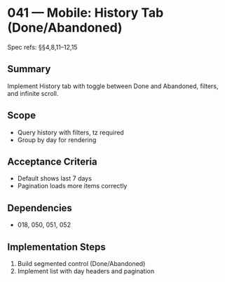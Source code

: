 # 041 — Mobile: History Tab (Done/Abandoned)

Spec refs: §§4,8,11–12,15

## Summary
Implement History tab with toggle between Done and Abandoned, filters, and infinite scroll.

## Scope
- Query history with filters, tz required
- Group by day for rendering

## Acceptance Criteria
- Default shows last 7 days
- Pagination loads more items correctly

## Dependencies
- 018, 050, 051, 052

## Implementation Steps
1) Build segmented control (Done/Abandoned)
2) Implement list with day headers and pagination
